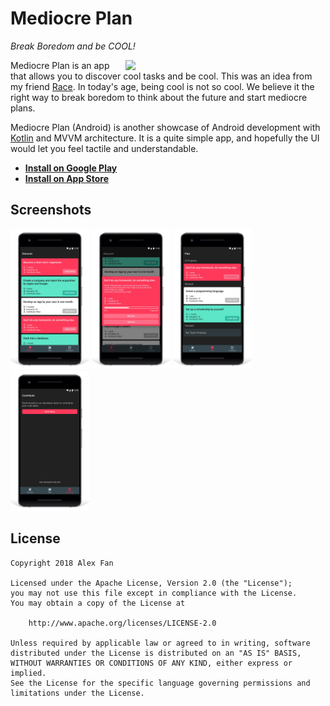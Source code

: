 # Mediocre Plan

*Break Boredom and be COOL!*

<img src="screenshots/motion.gif" width="300" align="right" hspace="20">

Mediocre Plan is an app that allows you to discover cool tasks and be cool. This was an idea from my friend [Race](http://js.zjol.com.cn/ycxw_zxtf/201807/t20180716_7792033.shtml). In today's age, being cool is not so cool. We believe it the right way to break boredom to think about the future and start mediocre plans. 

Mediocre Plan (Android) is another showcase of Android development with [Kotlin](https://kotlinlang.org/) and MVVM architecture. It is a quite simple app, and hopefully the UI would let you feel tactile and understandable. 

- **[Install on Google Play](https://play.google.com/store/apps/details?id=com.race.mediocreplan)**
- **[Install on App Store](https://itunes.apple.com/us/app/mediocre-plan/id1434035659)**

## Screenshots

<img src="screenshots/outlined-discover-p.jpg" width="25%" />
<img src="screenshots/outlined-detail-p.jpg" width="25%" />
<img src="screenshots/outlined-plan-p.jpg" width="25%" />
<img src="screenshots/outlined-contribute-p.jpg" width="25%" />

## License

```
Copyright 2018 Alex Fan

Licensed under the Apache License, Version 2.0 (the "License");
you may not use this file except in compliance with the License.
You may obtain a copy of the License at

    http://www.apache.org/licenses/LICENSE-2.0

Unless required by applicable law or agreed to in writing, software
distributed under the License is distributed on an "AS IS" BASIS,
WITHOUT WARRANTIES OR CONDITIONS OF ANY KIND, either express or implied.
See the License for the specific language governing permissions and
limitations under the License.
```